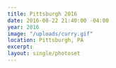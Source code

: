 ```yaml
---
title: Pittsburgh 2016
date: 2016-08-22 21:40:00 -04:00
year: 2016
image: "/uploads/curry.gif"
location: Pittsburgh, PA
excerpt: 
layout: single/photoset
---
```


